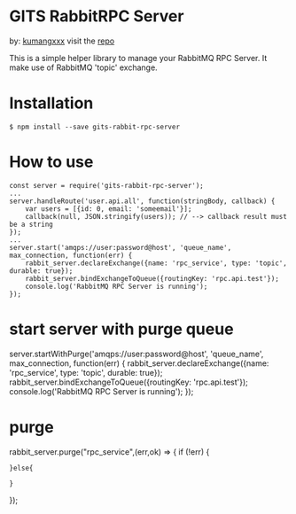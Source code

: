 # GITS RabbitRPC Server

by: [kumangxxx](https://github.com/kumangxxx)
visit the [repo](https://github.com/kumangxxx/gits-rabbit-rpc-server)

This is a simple helper library to manage your RabbitMQ RPC Server. It make use of RabbitMQ 'topic' exchange.

# Installation
```
$ npm install --save gits-rabbit-rpc-server
```

# How to use
```
const server = require('gits-rabbit-rpc-server');
...
server.handleRoute('user.api.all', function(stringBody, callback) {
    var users = [{id: 0, email: 'someemail'}];
    callback(null, JSON.stringify(users)); // --> callback result must be a string
});
...
server.start('amqps://user:password@host', 'queue_name', max_connection, function(err) {
    rabbit_server.declareExchange({name: 'rpc_service', type: 'topic', durable: true});
    rabbit_server.bindExchangeToQueue({routingKey: 'rpc.api.test'});
    console.log('RabbitMQ RPC Server is running');
});

```


# start server with purge queue
server.startWithPurge('amqps://user:password@host', 'queue_name', max_connection, function(err) {
    rabbit_server.declareExchange({name: 'rpc_service', type: 'topic', durable: true});
    rabbit_server.bindExchangeToQueue({routingKey: 'rpc.api.test'});
    console.log('RabbitMQ RPC Server is running');
});

# purge
rabbit_server.purge("rpc_service",(err,ok) => {
    if (!err) {

    }else{

    }
});
